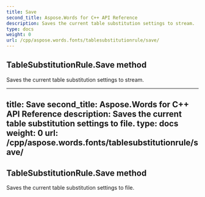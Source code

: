```yaml
---
title: Save
second_title: Aspose.Words for C++ API Reference
description: Saves the current table substitution settings to stream. 
type: docs
weight: 0
url: /cpp/aspose.words.fonts/tablesubstitutionrule/save/
---
```

## TableSubstitutionRule.Save method


Saves the current table substitution settings to stream. 

---
title: Save
second_title: Aspose.Words for C++ API Reference
description: Saves the current table substitution settings to file. 
type: docs
weight: 0
url: /cpp/aspose.words.fonts/tablesubstitutionrule/save/
---
## TableSubstitutionRule.Save method


Saves the current table substitution settings to file. 

